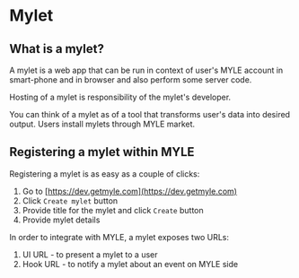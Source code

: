 # Mylet

## What is a mylet?

A mylet is a web app that can be run in context of user's MYLE account in smart-phone and in browser and also perform some server code.

Hosting of a mylet is responsibility of the mylet's developer.

You can think of a mylet as of a tool that transforms user's data into desired output. Users install mylets through MYLE market.

## Registering a mylet within MYLE

Registering a mylet is as easy as a couple of clicks:

1. Go to [https://dev.getmyle.com](https://dev.getmyle.com)
2. Click `Create mylet` button
3. Provide title for the mylet and click `Create` button
4. Provide mylet details

In order to integrate with MYLE, a mylet exposes two URLs:

 1. UI URL - to present a mylet to a user
 2. Hook URL - to notify a mylet about an event on MYLE side
